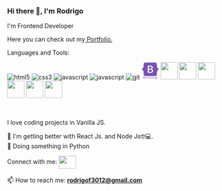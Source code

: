 ### Hi there 👋, I'm Rodrigo
I'm Frontend Developer 

<!--
**RodrigoFdz01/RodrigoFDZ01** is a ✨ _special_ ✨ repository because its `README.md` (this file) appears on your GitHub profile.

Here are some ideas to get you started:

- 🔭 I’m currently working on ...
- 🌱 I’m currently learning ...
- 👯 I’m looking to collaborate on ...
- 🤔 I’m looking for help with ...
- 💬 Ask me about ...
- 📫 How to reach me: ...
- 😄 Pronouns: ...
- ⚡ Fun fact: ...
-->

Here you can check out my<a href="https://rodrigofdz-portfolio.vercel.app/" rel=""> Portfolio.</a>

Languages and Tools:

<img src="https://cdn.jsdelivr.net/gh/devicons/devicon/icons/html5/html5-original-wordmark.svg" alt="html5" width="40" height="40" style="max-width: 100%;"> <img src="https://cdn.jsdelivr.net/gh/devicons/devicon/icons/css3/css3-original-wordmark.svg" alt="css3" width="40" height="40" style="max-width: 100%;"> <img src="https://cdn.jsdelivr.net/gh/devicons/devicon/icons/javascript/javascript-original.svg" alt="javascript" width="40" height="40" style="max-width: 100%;"> <img src="https://cdn.jsdelivr.net/gh/devicons/devicon/icons/react/react-original.svg" alt="javascript" width="40" height="40" style="max-width: 100%;"/> <img src="https://camo.githubusercontent.com/fbfcb9e3dc648adc93bef37c718db16c52f617ad055a26de6dc3c21865c3321d/68747470733a2f2f7777772e766563746f726c6f676f2e7a6f6e652f6c6f676f732f6769742d73636d2f6769742d73636d2d69636f6e2e737667" alt="git" width="40" height="40" data-canonical-src="https://www.vectorlogo.zone/logos/git-scm/git-scm-icon.svg" style="max-width: 100%;"> <img src="https://raw.githubusercontent.com/devicons/devicon/master/icons/bootstrap/bootstrap-plain-wordmark.svg" alt="bootstrap" width="40"
height="40" style="max-width: 100%;"> <img src="https://cdn.jsdelivr.net/gh/devicons/devicon/icons/linux/linux-original.svg" width="40"
height="40" style="max-width: 100%;" /> <img src="https://cdn.jsdelivr.net/gh/devicons/devicon/icons/vscode/vscode-original.svg"  width="40" height="40" style="max-width: 100%;"/>
<img src="https://www.vectorlogo.zone/logos/getpostman/getpostman-icon.svg" width = "40" height = "40" style="max-width: 100%;"/>
<img src="https://www.vectorlogo.zone/logos/mysql/mysql-icon.svg" width = "40" height = "40" style="max-width: 100%;"/>
<img src="https://www.vectorlogo.zone/logos/nodejs/nodejs-icon.svg" width = "40" height = "40" style="max-width: 100%;"/>
<img src="https://www.vectorlogo.zone/logos/expressjs/expressjs-icon.svg" width = "40" height = "40" style="max-width: 100%;"/>

<br>

  I love coding projects in Vanilla JS.
 
 🌱 I'm getting better with React Js. and Node Js🤓💻.<br>
 🌱 Doing something in Python 
 
Connect with me: <a href="https://www.linkedin.com/in/fernandezrodrigoin/"> <img align="center" src="https://cdn.jsdelivr.net/gh/devicons/devicon/icons/linkedin/linkedin-original.svg"  height="30" width="40" style="max-width: 100%;"></a>
 <br>
 <br>
 📫 How to reach me: <strong> <a href="mailto:rodrigof3012@gmail.com">rodrigof3012@gmail.com</a> <strong>
 
 
 
 

  
